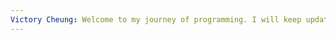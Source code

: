 ```yaml
---
Victory Cheung: Welcome to my journey of programming. I will keep update my learning and project in this website, and is my pleasure to meet you. 
---
```


